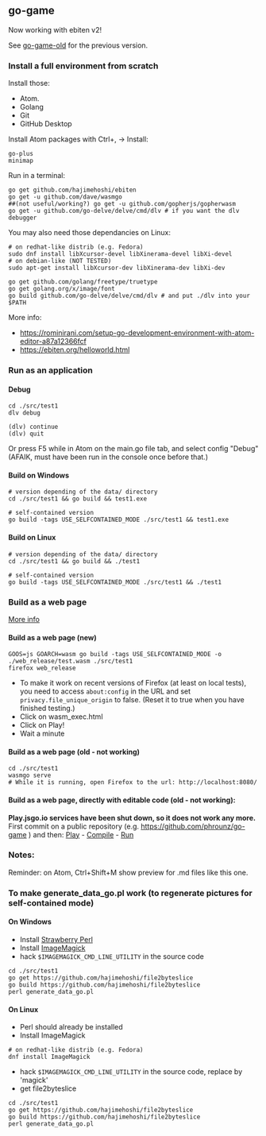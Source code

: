 
## go-game

Now working with ebiten v2!

See [go-game-old](https://github.com/phrounz/go-game-old) for the previous version.

### Install a full environment from scratch

Install those:
 * Atom.
 * Golang
 * Git
 * GitHub Desktop

Install Atom packages with Ctrl+, -> Install:

```
go-plus
minimap
```

Run in a terminal:
```
go get github.com/hajimehoshi/ebiten
go get -u github.com/dave/wasmgo
##(not useful/working?) go get -u github.com/gopherjs/gopherwasm
go get -u github.com/go-delve/delve/cmd/dlv # if you want the dlv debugger
```

You may also need those dependancies on Linux:
```
# on redhat-like distrib (e.g. Fedora)
sudo dnf install libXcursor-devel libXinerama-devel libXi-devel
# on debian-like (NOT TESTED)
sudo apt-get install libXcursor-dev libXinerama-dev libXi-dev

go get github.com/golang/freetype/truetype
go get golang.org/x/image/font
go build github.com/go-delve/delve/cmd/dlv # and put ./dlv into your $PATH
```

More info:
 * https://rominirani.com/setup-go-development-environment-with-atom-editor-a87a12366fcf
 * https://ebiten.org/helloworld.html

### Run as an application

#### Debug

```
cd ./src/test1
dlv debug

(dlv) continue
(dlv) quit
```

Or press F5 while in Atom on the main.go file tab, and select config "Debug"
(AFAIK, must have been run in the console once before that.)

#### Build on Windows

```
# version depending of the data/ directory
cd ./src/test1 && go build && test1.exe

# self-contained version
go build -tags USE_SELFCONTAINED_MODE ./src/test1 && test1.exe
```

#### Build on Linux

```
# version depending of the data/ directory
cd ./src/test1 && go build && ./test1

# self-contained version
go build -tags USE_SELFCONTAINED_MODE ./src/test1 && ./test1
```

### Build as a web page

[More info](https://ebiten.org/documents/webassembly.html)

#### Build as a web page (new)
```
GOOS=js GOARCH=wasm go build -tags USE_SELFCONTAINED_MODE -o ./web_release/test.wasm ./src/test1
firefox web_release
```
 * To make it work on recent versions of Firefox (at least on local tests), 
    you need to access `about:config` in the URL 
    and set `privacy.file_unique_origin` to false.
    (Reset it to true when you have finished testing.)
 * Click on wasm_exec.html
 * Click on Play!
 * Wait a minute

#### Build as a web page (old - not working)

```
cd ./src/test1
wasmgo serve
# While it is running, open Firefox to the url: http://localhost:8080/
```

#### Build as a web page, directly with editable code (old - not working):

**Play.jsgo.io services have been shut down, so it does not work any more.**
 First commit on a public repository (e.g. https://github.com/phrounz/go-game )
and then: [Play](https://play.jsgo.io/github.com/phrounz/go-game/src/test1) - [Compile](https://compile.jsgo.io/github.com/phrounz/go-game/src/test1) - [Run](https://jsgo.io/github.com/phrounz/go-game/src/test1)

### Notes:

Reminder: on Atom, Ctrl+Shift+M show preview for .md files like this one.

### To make generate_data_go.pl work (to regenerate pictures for self-contained mode)

#### On Windows

 * Install [Strawberry Perl](http://strawberryperl.com/)
 * Install [ImageMagick](https://imagemagick.org)
 * hack `$IMAGEMAGICK_CMD_LINE_UTILITY` in the source code
```
cd ./src/test1
go get https://github.com/hajimehoshi/file2byteslice
go build https://github.com/hajimehoshi/file2byteslice
perl generate_data_go.pl
```

#### On Linux

 * Perl should already be installed
 * Install ImageMagick
```
# on redhat-like distrib (e.g. Fedora)
dnf install ImageMagick
```
 * hack `$IMAGEMAGICK_CMD_LINE_UTILITY` in the source code, replace by 'magick'
 * get file2byteslice
 ```
cd ./src/test1
go get https://github.com/hajimehoshi/file2byteslice
go build https://github.com/hajimehoshi/file2byteslice
perl generate_data_go.pl
```
